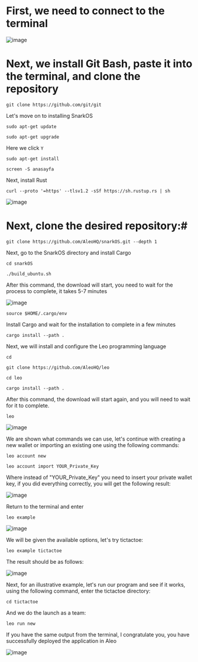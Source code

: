 # First, we need to connect to the terminal
![image](https://github.com/AntonMatveychuk/Leo-Developer-Toolkit/assets/101927107/ce743481-5f39-4cc0-9a58-19755c2ee941)

# Next, we install Git Bash, paste it into the terminal, and clone the repository
```
git clone https://github.com/git/git
```
Let's move on to installing SnarkOS
```
sudo apt-get update
```
```
sudo apt-get upgrade
```

Here we click `Y`
```
sudo apt-get install
```
```
screen -S anasayfa
```

Next, install Rust
```
curl --proto '=https' --tlsv1.2 -sSf https://sh.rustup.rs | sh
```
![image](https://github.com/AntonMatveychuk/Leo-Developer-Toolkit/assets/101927107/997fe54b-2e2b-4979-973f-fcd541bdc757)

# Next, clone the desired repository:#
```
git clone https://github.com/AleoHQ/snarkOS.git --depth 1
```

Next, go to the SnarkOS directory and install Cargo
```
cd snarkOS
```
```
./build_ubuntu.sh
```

After this command, the download will start, you need to wait for the process to complete, it takes 5-7 minutes

![image](https://github.com/AntonMatveychuk/Leo-Developer-Toolkit/assets/101927107/928f9106-3bc8-463a-9140-8bfd29d8fb7d)
```
source $HOME/.cargo/env
```

Install Cargo and wait for the installation to complete in a few minutes
```
cargo install --path .
```

Next, we will install and configure the Leo programming language
```
cd
```
```
git clone https://github.com/AleoHQ/leo
```
```
cd leo
```
```
cargo install --path .
```

After this command, the download will start again, and you will need to wait for it to complete.
```
leo
```

![image](https://github.com/AntonMatveychuk/Leo-Developer-Toolkit/assets/101927107/2d6896a1-51e2-4088-96d3-cdd3d879c0f5)

We are shown what commands we can use, let's continue with creating a new wallet or importing an existing one using the following commands:
```
leo account new
```
```
leo account import YOUR_Private_Key
```

Where instead of "YOUR_Private_Key" you need to insert your private wallet key, if you did everything correctly, you will get the following result:

![image](https://github.com/AntonMatveychuk/Leo-Developer-Toolkit/assets/101927107/82e1168d-ff32-4a11-b3b4-09028cded1d4)

Return to the terminal and enter
```
leo example
```

![image](https://github.com/AntonMatveychuk/Leo-Developer-Toolkit/assets/101927107/5e1a2d10-5dd2-4a71-8ae4-b7f45475e7fc)

We will be given the available options, let's try tictactoe:
```
leo example tictactoe
```
The result should be as follows:

![image](https://github.com/AntonMatveychuk/Leo-Developer-Toolkit/assets/101927107/1e475b61-dfcb-4880-9354-c370e2332fcd)

Next, for an illustrative example, let's run our program and see if it works, using the following command, enter the tictactoe directory:
```
cd tictactoe
```

And we do the launch as a team:
```
leo run new
```

If you have the same output from the terminal, I congratulate you, you have successfully deployed the application in Aleo

![image](https://github.com/AntonMatveychuk/Leo-Developer-Toolkit/assets/101927107/72bf6959-3160-4b14-bfb2-bdc2c1634268)






